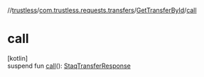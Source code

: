//[trustless](../../../index.md)/[com.trustless.requests.transfers](../index.md)/[GetTransferById](index.md)/[call](call.md)

# call

[kotlin]\
suspend fun [call](call.md)(): [StaqTransferResponse](../-staq-transfer-response/index.md)
